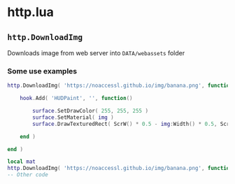 # http.lua

## `http.DownloadImg`
Downloads image from web server into `DATA/webassets` folder

### Some use examples
```lua
http.DownloadImg( 'https://noaccessl.github.io/img/banana.png', function( img )

	hook.Add( 'HUDPaint', '', function()

		surface.SetDrawColor( 255, 255, 255 )
		surface.SetMaterial( img )
		surface.DrawTexturedRect( ScrW() * 0.5 - img:Width() * 0.5, ScrH() * 0.5 - img:Height() * 0.5, img:Width(), img:Height() )

	end )

end )
```

```lua
local mat
http.DownloadImg( 'https://noaccessl.github.io/img/banana.png', function( img ) mat = img end )
-- Other code
```